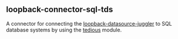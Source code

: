 ## loopback-connector-sql-tds ##

A connector for connecting the [loopback-datasource-juggler](https://github.com/strongloop/loopback-datasource-juggler/) to SQL database systems by using the [tedious](https://github.com/pekim/tedious) module.
